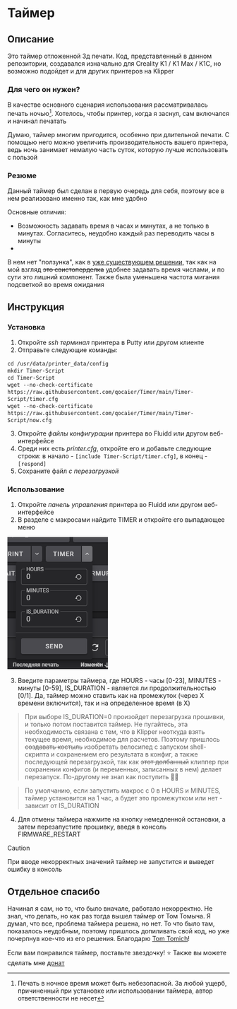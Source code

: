 # Таймер
## Описание
Это таймер отложенной 3д печати. Код, представленный в данном репозитории, создавался изначально для Creality K1 / K1 Max / K1C, но возможно подойдет и для других принтеров на Klipper
### Для чего он нужен?
В качестве основного сценария использования рассматривалась печать ночью[^1]. Хотелось, чтобы принтер, когда я заснул, сам включался и начинал печатать

Думаю, таймер многим пригодится, особенно при длительной печати. С помощью него можно увеличить производительность вашего принтера, ведь ночь занимает немалую часть суток, которую лучше использовать с пользой
### Резюме
Данный таймер был сделан в первую очередь для себя, поэтому все в нем реализовано именно так, как мне удобно 

Основные отличия:
* Возможность задавать время в часах и минутах, а не только в минутах. Согласитесь, неудобно каждый раз переводить часы в минуты
* 

В нем нет "ползунка", как в [уже существующем решении](https://github.com/Tombraider2006/K1/blob/main/timer.md), так как на мой взгляд ~~это свистоперделка~~ удобнее задавать время числами, и по сути это лишний компонент. Также была уменьшена частота мигания подсветкой во время ожидания
## Инструкция
### Установка
1. Откройте *ssh терминал* принтера в Putty или другом клиенте
2. Отправьте следующие команды:

```
cd /usr/data/printer_data/config
mkdir Timer-Script
cd Timer-Script
wget --no-check-certificate https://raw.githubusercontent.com/qocaier/Timer/main/Timer-Script/timer.cfg
wget --no-check-certificate https://raw.githubusercontent.com/qocaier/Timer/main/Timer-Script/now.cfg
```

3. Откройте *файлы конфигурации* принтера во Fluidd или другом веб-интерфейсе
4. Среди них есть *printer.cfg*, откройте его и добавьте следующие строки: в начало - `[include Timer-Script/timer.cfg]`, в конец - `[respond]`
5. Сохраните файл *с перезагрузкой*
### Использование
1. Откройте *панель управления* принтера во Fluidd или другом веб-интерфейсе
2. В разделе с макросами найдите TIMER и откройте его выпадающее меню

![Так оно выглядит](macro_on.png)

3. Введите параметры таймера, где HOURS - часы [0-23], MINUTES - минуты [0-59], IS_DURATION - является ли продолжительностью [0/1]. Да, таймер можно ставить как на промежуток (через X времени включится), так и на определенное время (в X)
> При выборе IS_DURATION=0 произойдет перезагрузка прошивки, и только потом поставится таймер. Не пугайтесь, эта необходимость связана с тем, что в Klipper неоткуда взять текущее время, необходимое для расчетов. Поэтому пришлось ~~создавать костыль~~ изобретать велосипед с запуском shell-скрипта и сохранением его результата в конфиг, а также последующей перезагрузкой, так как ~~этот долбанный~~ клиппер при сохранении конфигов (и переменных, записанных в нем) делает перезапуск. По-другому не знал как поступить 🤷‍♂️

> По умолчанию, если запустить макрос с 0 в HOURS и MINUTES, таймер установится на 1 час, а будет это промежутком или нет - зависит от IS_DURATION

4. Для отмены таймера нажмите на кнопку немедленной остановки, а затем перезапустите прошивку, введя в консоль FIRMWARE_RESTART

> [!CAUTION]
> При вводе некорректных значений таймер не запустится и выведет ошибку в консоль
## Отдельное спасибо
Начинал я сам, но то, что было вначале, работало некорректно. Не знал, что делать, но как раз тогда вышел таймер от Том Томыча. Я думал, что все, проблема таймера решена, но нет. То что было там, показалось неудобным, поэтому пришлось допиливать свой код, но уже почерпнув кое-что из его решения. Благодарю [Tom Tomich]()!

Если вам понравился таймер, поставьте звездочку! ⭐ Также вы можете сделать мне [донат]()

[^1]: Печать в ночное время может быть небезопасной. За любой ущерб, причиненный при установке или использовании таймера, автор ответственности не несет
